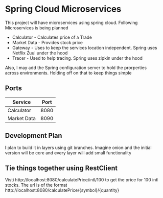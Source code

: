 # Spring Cloud Microservices
This project will have microservices using spring cloud.  Following Microservices is being planned
* Calculator - Calculates price of a Trade
* Market Data - Provides stock price
* Gateway - Uses to keep the services location independent.  Spring uses Netflix Zuul under the hood
* Tracer - Used to help tracing.  Spring uses zipkin under the hood

Also, I may add the Spring configuration server to hold the prorperties across environments.  Holding off on that to keep things simple 



## Ports

| Service | Port |
| ------- | ---- |
| Calculator | 8080 |
| Market Data | 8090 |




## Development Plan

I plan to build it in layers using git branches.  Imagine onion and the initial version will be core and every layer will add small functionality


## Tie things together using RestClient
Visti http://localhost:8080/calculatePrice/intl/100 to get the price for 100 intl stocks.  The url is of the format http://localhost:8080/calculatePrice/{symbol}/{quantity}

